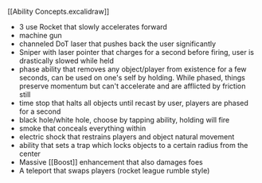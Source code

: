 
[[Ability Concepts.excalidraw]]

- 3 use Rocket that slowly accelerates forward
- machine gun
- channeled DoT laser that pushes back the user significantly
- Sniper with laser pointer that charges for a second before firing, user is drastically slowed while held
- phase ability that removes any object/player from existence for a few seconds, can be used on one's self by holding. While phased, things preserve momentum but can't accelerate and are afflicted by friction still
- time stop that halts all objects until recast by user, players are phased for a second
- black hole/white hole, choose by tapping ability, holding will fire
- smoke that conceals everything within
- electric shock that restrains players and object natural movement
- ability that sets a trap which locks objects to a certain radius from the center
- Massive [[Boost]] enhancement that also damages foes
- A teleport that swaps players (rocket league rumble style)